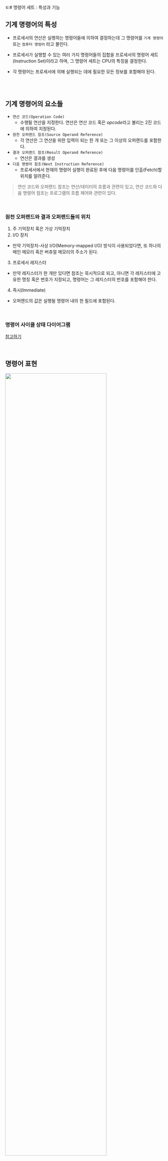 ㅌ# 명령어 세트 : 특성과 기능

## 기계 명령어의 특성

- 프로세서의 연산은 실행하는 명령어들에 의하여 결정하는데 그 명령어를 `기계 명령어` 또는 `컴퓨터 명렁어` 라고 불린다.
- 프로세서가 실행할 수 있는 여러 가지 명령어들의 집합을 프로세서의 명령어 세트(Instruction Set)이라고 하며, 그 명령어 세트는 CPU의 특징을 결정한다.
- 각 명령어는 프로세서에 의해 실행되는 데에 필요한 모든 정보를 포함해야 된다.

  <br/>
  <br/>

## 기계 명령어의 요소들

- `연산 코드(Operation Code)`
  - 수행될 연산을 지정한다. 연산은 연산 코드 혹은 *opcode*라고 불리는 2진 코드에 의하여 지정된다. 
- `원천 오퍼랜드 참조(Source Operand Reference)`
  - 각 연산은 그 연산을 위한 입력이 되는 한 개 또는 그 이상의 오퍼랜드를 포함한다. 
- `결과 오퍼랜드 참조(Result Operand Reference)`
  - 연산은 결과를 생성
- `다음 명령어 참조(Next Instruction Reference)`
  - 프로세서에서 현재의 명령어 실행이 완료된 후에 다음 명령어를 인출(Fetch)할 위치를 알려준다.

> 연산 코드와 오퍼랜드 참조는 연산/데이터의 흐름과 관련이 있고, 연산 코드와 다음 명령어 참조는 프로그램의 흐름 제어와 관련이 있다.

<br/>

### 원천 오퍼랜드와 결과 오퍼랜드들의 위치

1. 주 기억장치 혹은 가상 기억장치
2. I/O 장치
  - 만약 기억장치-사상 I/O(Memory-mapped I/O) 방식이 사용되었다면, 또 하나의 메인 메모리 혹은 버츄얼 메모리의 주소가 된다.
3. 프로세서 레지스터
  - 만약 레지스터가 한 개만 있다면 참조는 묵시적으로 되고, 아니면 각 레지스터에 고유한 명칭 혹은 번호가 지정되고, 명령어는 그 레지스터의 번호를 포함해야 한다.
4. 즉시(Immediate)
  - 오퍼랜드의 값은 실행될 명령어 내의 한 필드에 포함된다.

<br/>

### 명령어 사이클 상태 다이어그램

[참고하기](https://github.com/ash9river/Computer-Organization-and-Architecture/blob/main/%EC%A0%9C3%EC%9E%A5/READMD.md#%EC%9D%B8%ED%84%B0%EB%9F%BD%ED%8A%B8%EB%A5%BC-%ED%8F%AC%ED%95%A8%ED%95%9C-%EB%AA%85%EB%A0%B9%EC%96%B4-%EC%82%AC%EC%9D%B4%ED%81%B4-%EC%83%81%ED%83%9C%EB%8F%84)

<br/>

## 명령어 표현

<img height="80%" width="80%" src="https://github.com/ash9river/Computer-Organization-and-Architecture/assets/121378532/8c31f0e7-2cc1-44d4-bc66-817dbcb654e5">

<br/>

- 연산코드(Opcode)들은 니모닉스(mnemonics)라는 약어에 의해 표현된다.
- 오퍼랜드를 기호적으로 표현하는 방식이다.
- 각 기호적 연산 코드는 고정된 2진 표현을 가진다.
  - 프로그래머는 각 기호적 오퍼랜드의 위치를 지정한다.

    
|2진 표현|약어|설명|
|---|---|---|
|0000|ADD|Add|
|0001|SUB|Subtract|
|0002|MUL|Multiply|

<br/>

### 명령어의 유형들

<img height="80%" width="80%" src="https://github.com/ash9river/Computer-Organization-and-Architecture/assets/121378532/64cf9b23-ff48-4e3a-92f6-1a3b7c061ca5">

<br/>
<br/>

## 주소의 개수

<img height="80%" width="80%" src="https://github.com/ash9river/Computer-Organization-and-Architecture/assets/121378532/af31e886-ca07-4c66-aab2-5f4a01f469c7">

<br/>

<img height="80%" width="80%" src="https://github.com/ash9river/Computer-Organization-and-Architecture/assets/121378532/edbd125d-22e1-4e2d-8878-6521e575f779">

<br/>

## 명령어 세트 설계

<img height="80%" width="80%" src="https://github.com/ash9river/Computer-Organization-and-Architecture/assets/121378532/9a1d1570-64c8-42a6-ab06-dd32d7778187">

<br/>
<br/>

## 오퍼랜드의 유형

- `주소`
- `수`
- `문자`
- `논리 데이터`

<br/>

### 수

- 모든 기계어들은 수치적 데이터 유형ㄷ 포함
- 컴퓨터에 저장된 수는 한계(크기 또는 정확도의 제한)가 있다. (비트제한)
- 컴퓨터에서 사용되는 세 가지 유형의 수치 데이터
  - 2진 정수 or 2진 고정 소수점
  - 2진 부동 소수점
  - 10진수
- 밀접형 10진수(packed decimal)
  - 각 10진 디지트(decimal digit)는 4 비트 코드로 표현 
  - 수들을 표현하기 위하여 4 비트 코드들이 서로 연결되는데, 그것이 항상 8비트의 배수로 이루어진다.

<br/>

### 문자(Character)

- 데이터의 전형적인 한 형태는 문장(text)이나 문자열(character string)
- 문자 데이터가 사람에게 가장 편하지만 데이터 처리 및 통신 시스템에서는 저장 또는 전송이 어렵다.
- 가장 많이 사용되는 문자 코드는 IRA(International Reference Alphabet)
- 저장만 표준을 따르고, 해석은 CPU가 다르게 한다.(아스키 코드의 제어문자)

<br/>

### 논리 데이터

- n 비트 단위를 각 항목이 0이나 1을 가지는 n개의 1 비트 데이터 항목으로 간주한다.(bit 단위 구분 사용)

<br/>

### x86 수치 데이터 유형들

<img height="80%" width="80%" src="https://github.com/ash9river/Computer-Organization-and-Architecture/assets/121378532/dfb21e25-77c5-418f-bc63-f9975e9ac718">

<br/>
<br/>

## SIMD(Single-Instruction-Multiple-Data)

- 멀티미디어 응용들의 성능들을 최적화하기 위한 명령어 세트 확장의 일부로 x86 구조에 소개되었다.
- MMX(MultiMedia Extensions)와 SSE(Streaming SIMD Extensions)를 포함한다.
- 데이터 유형들
  - `밀집형 바이트 및 밀집형 바이트 정수` : 8 bytes (64-bit 규격) or 16 bytes (128-bit 규격)
  - `밀집형 단어 및 밀집형 단어 정수` : 4 words (64-bit 규격) or 8 words (128-bit 규격)
  - `밀집형 2중 단어 및 밀집형 2중 단어 정수` : 2 double words (64-bit 규격) or 4 double words (128-bit)
  - `밀집형 4중 단어 및 밀집형 4중 단어 정수` : 2 quad words (128-bit 규격)
  - `밀집형 단일-정밀도 부동-ㅅ소수점 및 밀집형 복수-정밀도 부동-소수점` : 2 single-precision floating-points (64-bit 규격) or 2 double-precision floating-poings (128-bit 규격)

<br/>
<br/>

## ARM 데이터 유형들 

<img height="80%" width="80%" src="https://github.com/ash9river/Computer-Organization-and-Architecture/assets/121378532/84900405-0392-4db8-a20f-548f296366b1">

<br/>

## ARM 엔디언 지원

<img height="80%" width="80%" src="https://github.com/ash9river/Computer-Organization-and-Architecture/assets/121378532/d652f193-3718-4c45-adfd-5e1020f5dc12">

<br/>
<br/>

### 데이터 전송시 반드시 명시해야 할 사항들

- 원천지(source) 및 목적지(destination) 오퍼랜드(operand)의 위치
- 전송될 데이터의 길이
- 오퍼랜드의 주소 지정 방식

<br/>
<br/>
## 연산(Arithmetic)

- 대부분의 컴퓨터들은 덧셈, 뺄셈, 곱셈 및 나눗셈과 같은 기본적인 산술적 연산들을 제공
- 이 연산들은 부호를 가진 정수(고정 소수)를 위하여 제공된다.
- 부동 소수점 수와 밀집형 10진수 제공도 함
- 다른 가능한 연산들을 위한 여러 가지 단일-오퍼랜드 명령어
  - `절대값(Absolute)` : 오퍼랜드의 절대값을 구한다.
  - `음수화(Negate)` : 오퍼랜드를 음수화한다.
  - `증가(Increment)` : 오퍼랜드에 1을 더한다.
  - `감소(Decrement)` : 오퍼랜드에서 1을 뺀다.

<br/>

### 변환(Conversion)

- 연산이 어려움
- Look-Up Table이 필요하다.

<br/>

### 입력/출력

- 여러 가지 방법들이 사용됨
  - `고립형 프로그램 I/O(Isolated Programmed I/O)`
  - `기억장치-사상 I/O(Memory-mapped I/O)`
  - `DMA`
  - `I/O 프로세서의 사용`
 
<br/>

## 시스템 제어(System Control)

- 보통 `System`은 `OS`를 떠올리면 된다.
- 어떤 *특권 상태에서 동작 중이거나*  기억 장치의 *특권 영역 내에 있는 프로그램* 을 수행 중인 동안에만 실행될 수 있는 명령어들
  - 이러한 명령어는 운영 체제의 사용을 위하여 준비되어 있다.
- 시스템 제어 동작들의 예
  - 시스템 제어 명령어는 제어 레지스터의 내용을 읽거나 변경
  - 저장 장치 보호 키(storage protection key)를 읽거나 수정
  - 다중 프로그래밍 시스템에서 프로새서 제어 블록들을 액세스(process 소유권 및 권한 획득)
 
<br/>
<br/>

## 제어의 이동(Transfer of Control)

- 제어의 이동 연산이 필요한 이유들
  - 컴퓨터를 실제로 사용하는데 각 명령어를 한 번 이상, 수천 번 반복하여 실행할 수 있어야 한다.
  - 거의 모든 프로그램들은 어떤 형태의 의사 결정(decision marking)을 포함하고 있다.
  - 전체 프로그램을 여러 개의 작은 조각들로 나누어서 동시에 작성한다.(function 방식)
 
- 가장 일반적으로 볼 수 있는 제어-이동 연산들
  - `분기(branch)`
  - `건너 뜀(skip)`
  - `프로시저 호출(procedure call)` 


<br/>
<br/>

### 내포된 프로시저 구현을 위한 스택의 사용

<img height="80%" width="80%" src="https://github.com/ash9river/Computer-Organization-and-Architecture/assets/121378532/eb86002a-c2df-4a14-9e19-839b1df11155">

<br/>

### 샘플 프로시저를 아용한 스택 프레임의 증가

<img height="80%" width="80%" src="https://github.com/ash9river/Computer-Organization-and-Architecture/assets/121378532/4181a517-882e-4764-8f20-208394ccb085">

<br/>
<br/>

## x86 단일 명령어, 복수 데이터(SIMD) 명령어들

- 1996년에 인텔은 x86 제품에 MMX 기술을 포함
  - `MMX` : 멀티미디어 작업들을 위하여 고도로 최적화된 명령어들의 집합
- 비디오와 오디오 데이터들은 일반적으로 8 비트 혹은 16 비트의 작은 데이터들로 구성된 큰 배열들로 이루어짐
- MMX에서는 세 가지 새로운 데이터 형식들을 정의한다.
  - `밀집형 바이트(Packed byte)`
  - `밀집형 단어(Packed word)`
  - `밀집향 이중단어(Packed double word)`
- 각 데이터 형식은 길이가 64 비트이며, 여러 개의 작은 데이터 필드로 이루어져 있고, 각 필드에는 고정 소수점 정수가 저장되어 있다.





